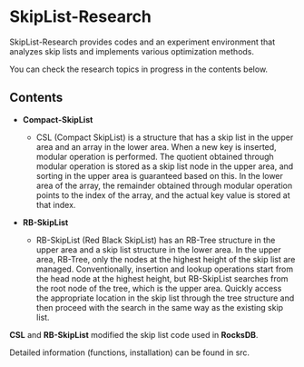 # SkipList-Research

SkipList-Research provides codes and an experiment environment that analyzes skip lists and implements various optimization methods.

You can check the research topics in progress in the contents below.

## Contents

- **Compact-SkipList**
  - CSL (Compact SkipList) is a structure that has a skip list in the upper area and an array in the lower area. When a new key is inserted, modular operation is performed. The quotient obtained through modular operation is stored as a skip list node in the upper area, and sorting in the upper area is guaranteed based on this. In the lower area of the array, the remainder obtained through modular operation points to the index of the array, and the actual key value is stored at that index. 

- **RB-SkipList**
  - RB-SkipList (Red Black SkipList) has an RB-Tree structure in the upper area and a skip list structure in the lower area. In the upper area, RB-Tree, only the nodes at the highest height of the skip list are managed. Conventionally, insertion and lookup operations start from the head node at the highest height, but RB-SkipList searches from the root node of the tree, which is the upper area. Quickly access the appropriate location in the skip list through the tree structure and then proceed with the search in the same way as the existing skip list.

**CSL** and **RB-SkipList** modified the skip list code used in **RocksDB**.

Detailed information (functions, installation) can be found in src.
